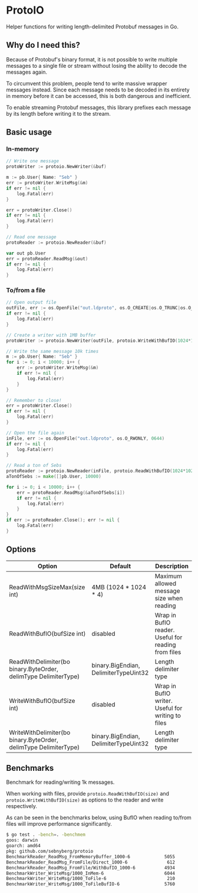 # ProtoIO

Helper functions for writing length-delimited Protobuf messages in Go.

## Why do I need this?

Because of Protobuf's binary format, it is not possible to write multiple messages to a single file or stream without losing the ability to decode the messages again. 

To circumvent this problem, people tend to write massive wrapper messages instead. Since each message needs to be decoded in its entirety in memory before it can be accessed, this is both dangerous and inefficient.

To enable streaming Protobuf messages, this library prefixes each message by its length before writing it to the stream.

## Basic usage

### In-memory

```go
// Write one message
protoWriter := protoio.NewWriter(&buf)

m := pb.User{ Name: "Seb" }
err := protoWriter.WriteMsg(&m)
if err != nil {
    log.Fatal(err)
}

err = protoWriter.Close()
if err != nil {
    log.Fatal(err)
}

// Read one message
protoReader := protoio.NewReader(&buf)

var out pb.User
err = protoReader.ReadMsg(&out)
if err != nil {
    log.Fatal(err)
}
```

### To/from a file

```go
// Open output file
outFile, err := os.OpenFile("out.ldproto", os.O_CREATE|os.O_TRUNC|os.O_WRONLY, 0644)
if err != nil {
    log.Fatal(err)
}

// Create a writer with 1MB buffer
protoWriter := protoio.NewWriter(outFile, protoio.WriteWithBufIO(1024*1024))

// Write the same message 10k times
m := pb.User{ Name: "Seb" }
for i := 0; i < 10000; i++ {
    err := protoWriter.WriteMsg(&m)
    if err != nil {
        log.Fatal(err)
    }
}

// Remember to close! 
err = protoWriter.Close()
if err != nil {
    log.Fatal(err)
}

// Open the file again
inFile, err := os.OpenFile("out.ldproto", os.O_RWONLY, 0644)
if err != nil {
    log.Fatal(err)
}

// Read a ton of Sebs
protoReader := protoio.NewReader(inFile, protoio.ReadWithBufIO(1024*1024))
aTonOfSebs := make([]pb.User, 10000)

for i := 0; i < 10000; i++ {
    err = protoReader.ReadMsg(&aTonOfSebs[i])
    if err != nil {
        log.Fatal(err)
    }
}
if err := protoReader.Close(); err != nil {
    log.Fatal(err)
}
```

## Options

| Option | Default | Description | 
| --- | --- | --- |
| ReadWithMsgSizeMax(size int) | 4MB (1024 * 1024 * 4) | Maximum allowed message size when reading |
| ReadWithBufIO(bufSize int) | disabled | Wrap in BufIO reader. Useful for reading from files |
| ReadWithDelimiter(bo binary.ByteOrder, delimType DelimiterType) | binary.BigEndian, DelimiterTypeUint32 | Length delimiter type |
| WriteWithBufIO(bufSize int) | disabled | Wrap in BufIO writer. Useful for writing to files |
| WriteWithDelimiter(bo binary.ByteOrder, delimType DelimiterType) | binary.BigEndian, DelimiterTypeUint32 | Length delimiter type |

## Benchmarks

Benchmark for reading/writing 1k messages.

When working with files, provide `protoio.ReadWithBufIO(size)` and `protoio.WriteWithBufIO(size)` as options to the reader and write respectively.

As can be seen in the benchmarks below, using BufIO when reading to/from files will improve performance significantly.

```bash
$ go test . -bench=. -benchmem
goos: darwin
goarch: amd64
pkg: github.com/sebnyberg/protoio
BenchmarkReader_ReadMsg_FromMemoryBuffer_1000-6             5055            237270 ns/op           16032 B/op       2001 allocs/op
BenchmarkReader_ReadMsg_FromFile/Direct_1000-6               612           1864892 ns/op           16032 B/op       2001 allocs/op
BenchmarkReader_ReadMsg_FromFile/WithBufIO_1000-6           4934            243272 ns/op           16032 B/op       2001 allocs/op
BenchmarkWriter_WriteMsg/1000_InMem-6                       6044            198506 ns/op              32 B/op          1 allocs/op
BenchmarkWriter_WriteMsg/1000_ToFile-6                       210           5658680 ns/op              32 B/op          1 allocs/op
BenchmarkWriter_WriteMsg/1000_ToFileBufIO-6                 5760            207997 ns/op              32 B/op          1 allocs/op
```

